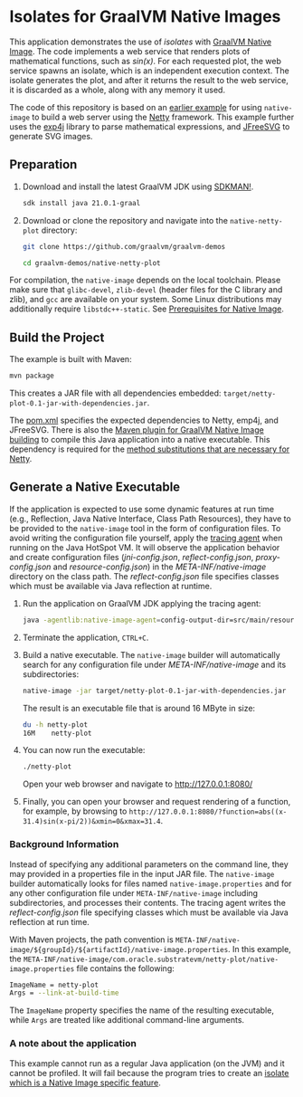 # Isolates for GraalVM Native Images

This application demonstrates the use of _isolates_ with [GraalVM Native Image](https://www.graalvm.org/latest/reference-manual/native-image/).
The code implements a web service that renders plots of mathematical functions, such as _sin(x)_.
For each requested plot, the web service spawns an isolate, which is an independent execution context.
The isolate generates the plot, and after it returns the result to the web service, it is discarded as a whole, along with any memory it used.

The code of this repository is based on an [earlier example](https://github.com/cstancu/netty-native-demo) for using `native-image` to build a web server using the [Netty](http://netty.io/) framework.
This example further uses the [exp4j](https://www.objecthunter.net/exp4j/) library to parse mathematical expressions, and [JFreeSVG](http://www.jfree.org/jfreesvg/) to generate SVG images.

## Preparation

1. Download and install the latest GraalVM JDK using [SDKMAN!](https://sdkman.io/).
    ```bash
    sdk install java 21.0.1-graal
    ```

2. Download or clone the repository and navigate into the `native-netty-plot` directory:
    ```bash
    git clone https://github.com/graalvm/graalvm-demos
    ```
    ```bash
    cd graalvm-demos/native-netty-plot
    ```
For compilation, the `native-image` depends on the local toolchain.
Please make sure that `glibc-devel`, `zlib-devel` (header files for the C library and zlib), and `gcc` are available on your system. Some Linux distributions may additionally require `libstdc++-static`.
See [Prerequisites for Native Image](https://www.graalvm.org/latest/reference-manual/native-image/).

## Build the Project

The example is built with Maven:
  ```bash
  mvn package
  ```

This creates a JAR file with all dependencies embedded: `target/netty-plot-0.1-jar-with-dependencies.jar`.

The [pom.xml](pom.xml) specifies the expected dependencies to Netty, emp4j, and JFreeSVG.
There is also the [Maven plugin for GraalVM Native Image building](https://graalvm.github.io/native-build-tools/latest/index.html) to compile this Java application into a native executable.
This dependency is required for the [method substitutions that are necessary for Netty](https://github.com/cstancu/netty-native-demo).

## Generate a Native Executable

If the application is expected to use some dynamic features at run time (e.g., Reflection, Java Native Interface, Class Path Resources), they have to be provided to the `native-image` tool in the form of configuration files.
To avoid writing the configuration file yourself, apply the [tracing agent](https://www.graalvm.org/latest/reference-manual/native-image/metadata/AutomaticMetadataCollection/) when running on the Java HotSpot VM.
It will observe the application behavior and create configuration files (_jni-config.json_, _reflect-config.json_, _proxy-config.json_ and _resource-config.json_) in the _META-INF/native-image_ directory on the class path.
The _reflect-config.json_ file specifies classes which must be available via Java reflection at runtime.

1. Run the application on GraalVM JDK applying the tracing agent:
    ```bash
    java -agentlib:native-image-agent=config-output-dir=src/main/resources/META-INF/native-image -jar target/netty-plot-0.1-jar-with-dependencies.jar
    ```

2. Terminate the application, `CTRL+C`.

3. Build a native executable. The `native-image` builder will automatically search for any configuration file under _META-INF/native-image_ and its subdirectories:
    ```bash
    native-image -jar target/netty-plot-0.1-jar-with-dependencies.jar
    ```
    The result is an executable file that is around 16 MByte in size:
    ```bash
    du -h netty-plot
    16M    netty-plot
    ```

4. You can now run the executable:
    ```bash
    ./netty-plot
    ```
    Open your web browser and navigate to http://127.0.0.1:8080/

5. Finally, you can open your browser and request rendering of a function, for example, by browsing to `http://127.0.0.1:8080/?function=abs((x-31.4)sin(x-pi/2))&xmin=0&xmax=31.4`.

### Background Information

Instead of specifying any additional parameters on the command line, they may provided in a properties file in the input JAR file.
The `native-image` builder automatically looks for files named `native-image.properties` and for any other configuration file under `META-INF/native-image` including subdirectories, and processes their contents.
The tracing agent writes the _reflect-config.json_ file specifying classes which must be available via Java reflection at run time.

With Maven projects, the path convention is `META-INF/native-image/${groupId}/${artifactId}/native-image.properties`.
In this example, the `META-INF/native-image/com.oracle.substratevm/netty-plot/native-image.properties` file contains the following:
```bash
ImageName = netty-plot
Args = --link-at-build-time
```
The `ImageName` property specifies the name of the resulting executable, while `Args` are treated like additional command-line arguments.

### A note about the application

This example cannot run as a regular Java application (on the JVM) and it cannot be profiled.
It will fail because the program tries to create an [isolate which is a Native Image specific feature](https://medium.com/graalvm/isolates-and-compressed-references-more-flexible-and-efficient-memory-management-for-graalvm-a044cc50b67e).
